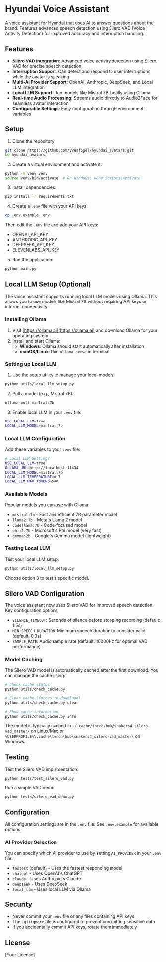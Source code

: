 # Hyundai Voice Assistant

A voice assistant for Hyundai that uses AI to answer questions about the brand. Features advanced speech detection using Silero VAD (Voice Activity Detection) for improved accuracy and interruption handling.

## Features

- **Silero VAD Integration**: Advanced voice activity detection using Silero VAD for precise speech detection
- **Interruption Support**: Can detect and respond to user interruptions while the avatar is speaking
- **Multi-AI Provider Support**: OpenAI, Anthropic, DeepSeek, and Local LLM integration
- **Local LLM Support**: Run models like Mistral 7B locally using Ollama
- **Real-time Audio Processing**: Streams audio directly to Audio2Face for seamless avatar interaction
- **Configurable Settings**: Easy configuration through environment variables

## Setup

1. Clone the repository:
```bash
git clone https://github.com/yvesfogel/hyundai_avatars.git
cd hyundai_avatars
```

2. Create a virtual environment and activate it:
```bash
python -m venv venv
source venv/bin/activate  # On Windows: venv\Scripts\activate
```

3. Install dependencies:
```bash
pip install -r requirements.txt
```

4. Create a `.env` file with your API keys:
```bash
cp .env.example .env
```
Then edit the `.env` file and add your API keys:
- OPENAI_API_KEY
- ANTHROPIC_API_KEY
- DEEPSEEK_API_KEY
- ELEVENLABS_API_KEY

5. Run the application:
```bash
python main.py
```

## Local LLM Setup (Optional)

The voice assistant supports running local LLM models using Ollama. This allows you to use models like Mistral 7B without requiring API keys or internet connectivity.

### Installing Ollama

1. Visit [https://ollama.ai](https://ollama.ai) and download Ollama for your operating system
2. Install and start Ollama:
   - **Windows**: Ollama should start automatically after installation
   - **macOS/Linux**: Run `ollama serve` in terminal

### Setting up Local LLM

1. Use the setup utility to manage your local models:
```bash
python utils/local_llm_setup.py
```

2. Pull a model (e.g., Mistral 7B):
```bash
ollama pull mistral:7b
```

3. Enable local LLM in your `.env` file:
```bash
USE_LOCAL_LLM=true
LOCAL_LLM_MODEL=mistral:7b
```

### Local LLM Configuration

Add these variables to your `.env` file:

```bash
# Local LLM Settings
USE_LOCAL_LLM=true
OLLAMA_URL=http://localhost:11434
LOCAL_LLM_MODEL=mistral:7b
LOCAL_LLM_TEMPERATURE=0.7
LOCAL_LLM_MAX_TOKENS=500
```

### Available Models

Popular models you can use with Ollama:
- `mistral:7b` - Fast and efficient 7B parameter model
- `llama2:7b` - Meta's Llama 2 model
- `codellama:7b` - Code-focused model
- `phi:2.7b` - Microsoft's Phi model (very fast)
- `gemma:2b` - Google's Gemma model (lightweight)

### Testing Local LLM

Test your local LLM setup:
```bash
python utils/local_llm_setup.py
```

Choose option 3 to test a specific model.

## Silero VAD Configuration

The voice assistant now uses Silero VAD for improved speech detection. Key configuration options:

- `SILENCE_TIMEOUT`: Seconds of silence before stopping recording (default: 1.5s)
- `MIN_SPEECH_DURATION`: Minimum speech duration to consider valid (default: 0.3s)
- `SAMPLE_RATE`: Audio sample rate (default: 16000Hz for optimal VAD performance)

### Model Caching

The Silero VAD model is automatically cached after the first download. You can manage the cache using:

```bash
# Check cache status
python utils/check_cache.py

# Clear cache (forces re-download)
python utils/check_cache.py clear

# Show cache information
python utils/check_cache.py info
```

The model is typically cached in `~/.cache/torch/hub/snakers4_silero-vad_master/` on Linux/Mac or `%USERPROFILE%\.cache\torch\hub\snakers4_silero-vad_master\` on Windows.

## Testing

Test the Silero VAD implementation:
```bash
python tests/test_silero_vad.py
```

Run a simple VAD demo:
```bash
python tests/silero_vad_demo.py
```

## Configuration

All configuration settings are in the `.env` file. See `.env.example` for available options.

### AI Provider Selection

You can specify which AI provider to use by setting `AI_PROVIDER` in your `.env` file:

- `fastest` (default) - Uses the fastest responding model
- `chatgpt` - Uses OpenAI's ChatGPT
- `claude` - Uses Anthropic's Claude
- `deepseek` - Uses DeepSeek
- `local_llm` - Uses local LLM via Ollama

## Security

- Never commit your `.env` file or any files containing API keys
- The `.gitignore` file is configured to prevent committing sensitive data
- If you accidentally commit API keys, rotate them immediately

## License

[Your License]
